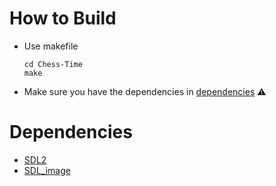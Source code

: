 # How to Build
- Use makefile
    ```
    cd Chess-Time
    make
    ```
- Make sure you have the dependencies in [dependencies](#dependencies) :warning:

# Dependencies
- [SDL2](https://github.com/libsdl-org/SDL/releases/tag/release-2.30.8)
- [SDL_image](https://github.com/libsdl-org/SDL_image/releases/tag/release-2.8.2)
